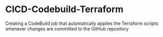 # CICD-Codebuild-Terraform
Creating a CodeBuild job that automatically applies the Terraform scripts whenever changes are committed to the GitHub repository